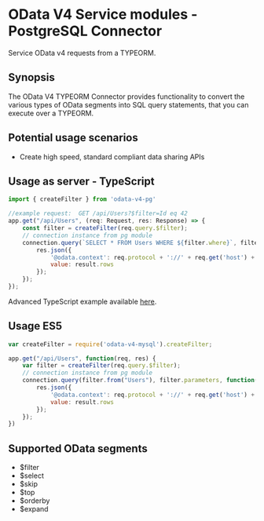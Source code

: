 # OData V4 Service modules - PostgreSQL Connector

Service OData v4 requests from a TYPEORM.

## Synopsis
The OData V4 TYPEORM Connector provides functionality to convert the various types of OData segments
into SQL query statements, that you can execute over a TYPEORM.

## Potential usage scenarios

- Create high speed, standard compliant data sharing APIs

## Usage as server - TypeScript
```javascript
import { createFilter } from 'odata-v4-pg'

//example request:  GET /api/Users?$filter=Id eq 42
app.get("/api/Users", (req: Request, res: Response) => {
    const filter = createFilter(req.query.$filter);
    // connection instance from pg module
    connection.query(`SELECT * FROM Users WHERE ${filter.where}`, filter.parameters, function(err, result){
        res.json({
        	'@odata.context': req.protocol + '://' + req.get('host') + '/api/$metadata#Users',
        	value: result.rows
        });
    });
});
```

Advanced TypeScript example available [here](https://raw.githubusercontent.com/jaystack/odata-v4-mysql/master/src/example/sql.ts).

## Usage ES5
```javascript
var createFilter = require('odata-v4-mysql').createFilter;

app.get("/api/Users", function(req, res) {
    var filter = createFilter(req.query.$filter);
    // connection instance from pg module
    connection.query(filter.from("Users"), filter.parameters, function(err, result){
        res.json({
        	'@odata.context': req.protocol + '://' + req.get('host') + '/api/$metadata#Users',
        	value: result.rows
        });
    });
})
```

## Supported OData segments

* $filter
* $select
* $skip
* $top
* $orderby
* $expand